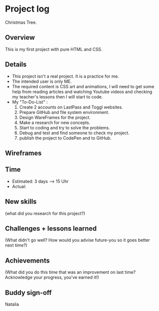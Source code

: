 # Project log

Christmas Tree.

## Overview

This is my first project with pure HTML and CSS.

## Details

- This project isn't a real project. It is a practice for me.
- The intended user is only ME.
- The required content is CSS art and animations, I will need to get some help from reading articles
  and watching Youtube videos and checking my teacher's lessons then I will start to code.
- My "To-Do-List" :
  1. Create 2 accounts on LastPass and Toggl websites.
  2. Prepare GitHub and file system environment.
  3. Design WareFrames for the project.
  4. Make a research for new concepts.
  5. Start to coding and try to solve the problems.
  6. Debug and test and find someone to check my project.
  7. publish the project to CodePen and to GitHub.

## Wireframes

<!--To do-->

## Time

- Estimated: 3 days --> 15 Uhr
- Actual: <!--To do-->

## New skills

(what did you research for this project?) <!-- to do-->

## Challenges + lessons learned

(What didn't go well? How would you advise future-you so it goes better next time?) <!--to do-->

## Achievements

(What did you do this time that was an improvement on last time? Acknowledge your progress, you've earned it!)<!--to do-->

## Buddy sign-off

Natalia
